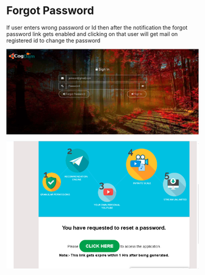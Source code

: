 # Forgot Password

If user enters wrong password or Id then after the notification the forgot password link gets enabled and clicking on that user will get mail on registered id to change the password

![](../.gitbook/assets/image%20%28100%29.png)

![](../.gitbook/assets/image%20%28106%29.png)



